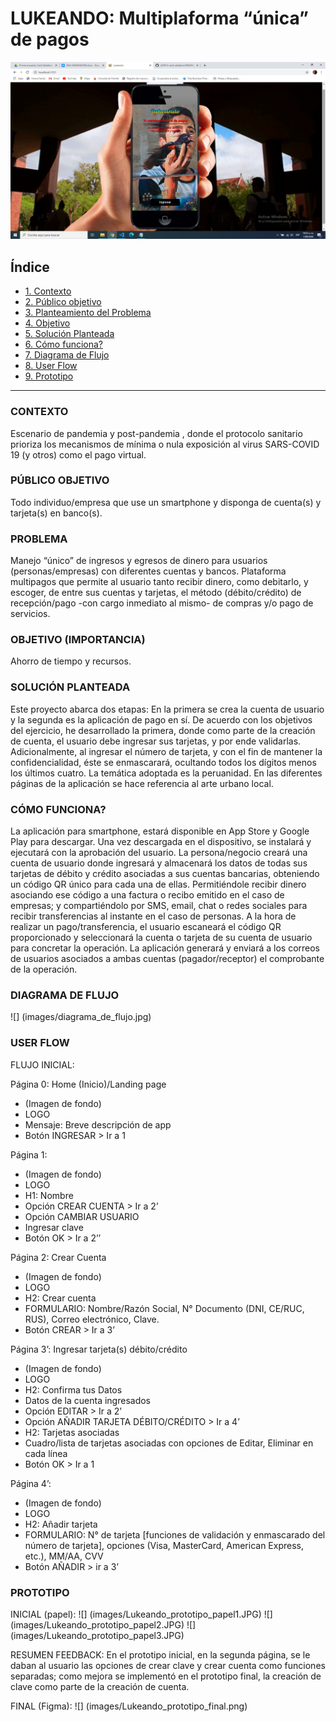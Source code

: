 # LUKEANDO: Multiplaforma “única” de pagos

![Lukeando](/src/images/Lukeando_final.png)


## Índice

* [1. Contexto](#1-contexto)
* [2. Público objetivo](#2-público-objetivo)
* [3. Planteamiento del Problema](#3-planteamiento-del-problema)
* [4. Objetivo](#4-objetivo)
* [5. Solución Planteada](#5-solución-planteada)
* [6. Cómo funciona?](#6-cómo-funciona)
* [7. Diagrama de Flujo](#7-diagrama-de-flujo)
* [8. User Flow](#8-user-flow)
* [9. Prototipo](#9-prototipo)


***

###  CONTEXTO
Escenario de pandemia y post-pandemia , donde el protocolo sanitario prioriza los mecanismos de mínima o nula exposición al virus SARS-COVID 19 (y otros) como el pago virtual. 

###  PÚBLICO OBJETIVO
Todo individuo/empresa que use un smartphone y disponga de cuenta(s) y tarjeta(s) en banco(s). 

### PROBLEMA
Manejo “único” de ingresos y egresos de dinero para usuarios (personas/empresas) con diferentes cuentas y bancos.
Plataforma multipagos que permite al usuario tanto recibir dinero, como debitarlo, y escoger, de entre sus cuentas y tarjetas, el método (débito/crédito) de recepción/pago -con cargo inmediato al mismo- de compras y/o pago de servicios.

###  OBJETIVO (IMPORTANCIA)
Ahorro de tiempo y recursos.

###  SOLUCIÓN PLANTEADA
Este proyecto abarca dos etapas: En la primera se crea la cuenta de usuario y la segunda es la aplicación de pago en sí.
De acuerdo con los objetivos del ejercicio, he desarrollado la primera, donde como parte de la creación de cuenta, el usuario debe ingresar sus tarjetas, y por ende validarlas. Adicionalmente, al ingresar el número de tarjeta, y con el fin de mantener la confidencialidad, éste se enmascarará, ocultando todos los dígitos menos los últimos cuatro.
La temática adoptada es la peruanidad. En las diferentes páginas de la aplicación se hace referencia al arte urbano local.

###  CÓMO FUNCIONA?
La aplicación para smartphone, estará disponible en App Store y Google Play para descargar. Una vez descargada en el dispositivo, se instalará y ejecutará con la aprobación del usuario.
La persona/negocio creará una cuenta de usuario donde ingresará y almacenará los datos de todas sus tarjetas de débito y crédito asociadas a sus cuentas bancarias, obteniendo un código QR único para cada una de ellas.
Permitiéndole recibir dinero asociando ese código a una factura o recibo emitido en el caso de empresas; y compartiéndolo por SMS, email, chat o redes sociales para recibir transferencias al instante en el caso de personas.
A la hora de realizar un pago/transferencia, el usuario escaneará el código QR proporcionado y seleccionará la cuenta o tarjeta de su cuenta de usuario para concretar la operación.
La aplicación generará y enviará a los correos de usuarios asociados a ambas cuentas (pagador/receptor) el comprobante de la operación.

###  DIAGRAMA DE FLUJO
![] (images/diagrama_de_flujo.jpg)

###  USER FLOW
FLUJO INICIAL:

Página 0: Home (Inicio)/Landing page
* (Imagen de fondo)
* LOGO
* Mensaje: Breve descripción de app
* Botón INGRESAR > Ir a 1

Página 1:
* (Imagen de fondo)
* LOGO
* H1: Nombre
* Opción CREAR CUENTA > Ir a 2’
* Opción CAMBIAR USUARIO
* Ingresar clave
* Botón OK > Ir a 2’’

Página 2: Crear Cuenta
* (Imagen de fondo)
* LOGO
* H2: Crear cuenta
* FORMULARIO: Nombre/Razón Social, N° Documento (DNI, CE/RUC, RUS), Correo electrónico, Clave.
* Botón CREAR  > Ir a 3’

Página 3’: Ingresar tarjeta(s) débito/crédito
* (Imagen de fondo)
* LOGO
* H2: Confirma tus Datos
* Datos de la cuenta ingresados
* Opción EDITAR > Ir a 2’
* Opción AÑADIR TARJETA DÉBITO/CRÉDITO > Ir a 4’
* H2: Tarjetas asociadas
* Cuadro/lista de tarjetas asociadas con opciones de Editar, Eliminar en cada línea
* Botón OK > Ir a 1

Página 4’:
* (Imagen de fondo)
* LOGO
* H2: Añadir tarjeta
* FORMULARIO: N° de tarjeta [funciones de validación y enmascarado del número de tarjeta], opciones (Visa, MasterCard, American Express, etc.), MM/AA, CVV
* Botón AÑADIR > ir a 3’

###  PROTOTIPO
INICIAL (papel):
![] (images/Lukeando_prototipo_papel1.JPG)
![] (images/Lukeando_prototipo_papel2.JPG)
![] (images/Lukeando_prototipo_papel3.JPG)

RESUMEN FEEDBACK:
En el prototipo inicial, en la segunda página, se le daban al usuario las opciones de crear clave y crear cuenta como funciones separadas; como mejora se implementó en el prototipo final, la creación de clave como parte de la creación de cuenta.

FINAL (Figma):
![] (images/Lukeando_prototipo_final.png)
